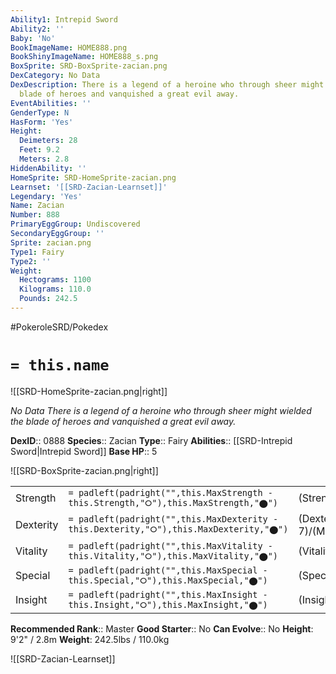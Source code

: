 ```yaml
---
Ability1: Intrepid Sword
Ability2: ''
Baby: 'No'
BookImageName: HOME888.png
BookShinyImageName: HOME888_s.png
BoxSprite: SRD-BoxSprite-zacian.png
DexCategory: No Data
DexDescription: There is a legend of a heroine who through sheer might wielded the
  blade of heroes and vanquished a great evil away.
EventAbilities: ''
GenderType: N
HasForm: 'Yes'
Height:
  Deimeters: 28
  Feet: 9.2
  Meters: 2.8
HiddenAbility: ''
HomeSprite: SRD-HomeSprite-zacian.png
Learnset: '[[SRD-Zacian-Learnset]]'
Legendary: 'Yes'
Name: Zacian
Number: 888
PrimaryEggGroup: Undiscovered
SecondaryEggGroup: ''
Sprite: zacian.png
Type1: Fairy
Type2: ''
Weight:
  Hectograms: 1100
  Kilograms: 110.0
  Pounds: 242.5
---
```


#PokeroleSRD/Pokedex

# `= this.name`

![[SRD-HomeSprite-zacian.png|right]]

*No Data*
*There is a legend of a heroine who through sheer might wielded the blade of heroes and vanquished a great evil away.*

**DexID**:: 0888
**Species**:: Zacian
**Type**:: Fairy
**Abilities**:: [[SRD-Intrepid Sword|Intrepid Sword]]
**Base HP**:: 5

![[SRD-BoxSprite-zacian.png|right]]

|           |                                                                                        |                                          |
| --------- | -------------------------------------------------------------------------------------- | ---------------------------------------- |
| Strength  | `= padleft(padright("",this.MaxStrength - this.Strength,"⭘"),this.MaxStrength,"⬤")`    | (Strength::7)/(MaxStrength::7)   |
| Dexterity | `= padleft(padright("",this.MaxDexterity - this.Dexterity,"⭘"),this.MaxDexterity,"⬤")` | (Dexterity:: 7)/(MaxDexterity::7) |
| Vitality  | `= padleft(padright("",this.MaxVitality - this.Vitality,"⭘"),this.MaxVitality,"⬤")`    | (Vitality::6)/(MaxVitality::6)   |
| Special   | `= padleft(padright("",this.MaxSpecial - this.Special,"⭘"),this.MaxSpecial,"⬤")`       | (Special::5)/(MaxSpecial::5)     |
| Insight   | `= padleft(padright("",this.MaxInsight - this.Insight,"⭘"),this.MaxInsight,"⬤")`       | (Insight::6)/(MaxInsight::6)     |

**Recommended Rank**:: Master
**Good Starter**:: No
**Can Evolve**:: No
**Height**: 9'2" / 2.8m
**Weight**: 242.5lbs / 110.0kg

![[SRD-Zacian-Learnset]]